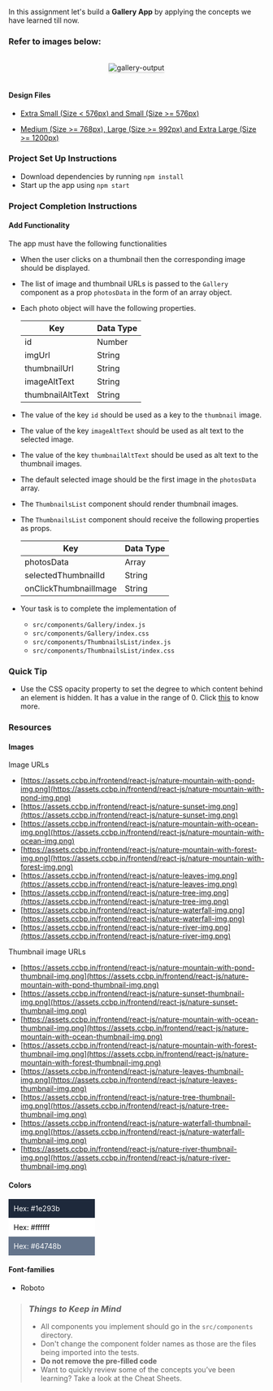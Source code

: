 In this assignment let's build a **Gallery App** by applying the concepts we have learned till now.

### Refer to images below:

<br/>
<div style="text-align: center;">

<img src="https://assets.ccbp.in/frontend/content/react-js/gallery-output.gif" alt="gallery-output" style="max-width:70%;box-shadow:0 2.8px 2.2px rgba(0, 0, 0, 0.12)">

</div>

<br/>

#### Design Files

- [Extra Small (Size < 576px) and Small (Size >= 576px)](https://assets.ccbp.in/frontend/content/react-js/gallery-sm-output.png)
  
- [Medium (Size >= 768px), Large (Size >= 992px) and Extra Large (Size >= 1200px)](https://assets.ccbp.in/frontend/content/react-js/gallery-lg-output.png)

### Project Set Up Instructions

- Download dependencies by running `npm install`
- Start up the app using `npm start`

### Project Completion Instructions

#### Add Functionality

The app must have the following functionalities

- When the user clicks on a thumbnail then the corresponding image should be displayed.

- The list of image and thumbnail URLs is passed to the `Gallery` component as a prop `photosData` in the form of an array object.

- Each photo object will have the following properties.

  | Key              | Data Type |
  | ---------------- | --------- |
  | id               | Number    |
  | imgUrl           | String    |
  | thumbnailUrl     | String    |
  | imageAltText     | String    |
  | thumbnailAltText | String    |

- The value of the key `id` should be used as a key to the `thumbnail` image.
- The value of the key `imageAltText` should be used as alt text to the selected image.
- The value of the key `thumbnailAltText` should be used as alt text to the thumbnail images.
- The default selected image should be the first image in the `photosData` array.
- The `ThumbnailsList` component should render thumbnail images.
- The `ThumbnailsList` component should receive the following properties as props.
  
  | Key                   | Data Type |
  | --------------------- | --------- |
  | photosData            | Array     |
  | selectedThumbnailId   | String    |
  | onClickThumbnailImage | String    |

- Your task is to complete the implementation of
  - `src/components/Gallery/index.js`
  - `src/components/Gallery/index.css`
  - `src/components/ThumbnailsList/index.js`
  - `src/components/ThumbnailsList/index.css`

### Quick Tip

  - Use the CSS opacity property to set the degree to which content behind an element is hidden. It has a value in the range of 0. Click <a href="https://www.w3schools.com/cssreF/css3_pr_opacity.asp#:~:text=The%20opacity%20property%20sets%20the,and%200%20is%20completely%20transparent." target="_blank">this</a> to know more.

### Resources

#### Images

Image URLs

  - [https://assets.ccbp.in/frontend/react-js/nature-mountain-with-pond-img.png](https://assets.ccbp.in/frontend/react-js/nature-mountain-with-pond-img.png)
  - [https://assets.ccbp.in/frontend/react-js/nature-sunset-img.png](https://assets.ccbp.in/frontend/react-js/nature-sunset-img.png)
  - [https://assets.ccbp.in/frontend/react-js/nature-mountain-with-ocean-img.png](https://assets.ccbp.in/frontend/react-js/nature-mountain-with-ocean-img.png)
  - [https://assets.ccbp.in/frontend/react-js/nature-mountain-with-forest-img.png](https://assets.ccbp.in/frontend/react-js/nature-mountain-with-forest-img.png)
  - [https://assets.ccbp.in/frontend/react-js/nature-leaves-img.png](https://assets.ccbp.in/frontend/react-js/nature-leaves-img.png)
  - [https://assets.ccbp.in/frontend/react-js/nature-tree-img.png](https://assets.ccbp.in/frontend/react-js/nature-tree-img.png)
  - [https://assets.ccbp.in/frontend/react-js/nature-waterfall-img.png](https://assets.ccbp.in/frontend/react-js/nature-waterfall-img.png)
  - [https://assets.ccbp.in/frontend/react-js/nature-river-img.png](https://assets.ccbp.in/frontend/react-js/nature-river-img.png)

Thumbnail image URLs

  - [https://assets.ccbp.in/frontend/react-js/nature-mountain-with-pond-thumbnail-img.png](https://assets.ccbp.in/frontend/react-js/nature-mountain-with-pond-thumbnail-img.png)
  - [https://assets.ccbp.in/frontend/react-js/nature-sunset-thumbnail-img.png](https://assets.ccbp.in/frontend/react-js/nature-sunset-thumbnail-img.png)
  - [https://assets.ccbp.in/frontend/react-js/nature-mountain-with-ocean-thumbnail-img.png](https://assets.ccbp.in/frontend/react-js/nature-mountain-with-ocean-thumbnail-img.png)
  - [https://assets.ccbp.in/frontend/react-js/nature-mountain-with-forest-thumbnail-img.png](https://assets.ccbp.in/frontend/react-js/nature-mountain-with-forest-thumbnail-img.png)
  - [https://assets.ccbp.in/frontend/react-js/nature-leaves-thumbnail-img.png](https://assets.ccbp.in/frontend/react-js/nature-leaves-thumbnail-img.png)
  - [https://assets.ccbp.in/frontend/react-js/nature-tree-thumbnail-img.png](https://assets.ccbp.in/frontend/react-js/nature-tree-thumbnail-img.png)
  - [https://assets.ccbp.in/frontend/react-js/nature-waterfall-thumbnail-img.png](https://assets.ccbp.in/frontend/react-js/nature-waterfall-thumbnail-img.png)
  - [https://assets.ccbp.in/frontend/react-js/nature-river-thumbnail-img.png](https://assets.ccbp.in/frontend/react-js/nature-river-thumbnail-img.png)

#### Colors

<div style="background-color: #1e293b; width: 150px; padding: 10px; color: white">Hex: #1e293b</div>
<div style="background-color: #ffffff; width: 150px; padding: 10px; color: black">Hex: #ffffff</div>
<div style="background-color: #64748b; width: 150px; padding: 10px; color: white">Hex: #64748b</div>


#### Font-families

- Roboto

> ### _Things to Keep in Mind_
>
> - All components you implement should go in the `src/components` directory.
> - Don't change the component folder names as those are the files being
>   imported into the tests.
> - **Do not remove the pre-filled code**
> - Want to quickly review some of the concepts you’ve been learning? Take a
>   look at the Cheat Sheets.
